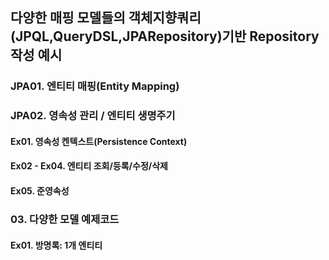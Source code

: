 ## 다양한 매핑 모델들의 객체지향쿼리(JPQL,QueryDSL,JPARepository)기반 Repository 작성 예시

### JPA01. 엔티티 매핑(Entity Mapping)

### JPA02. 영속성 관리 / 엔티티 생명주기
#### Ex01. 영속성 켄텍스트(Persistence Context)
#### Ex02 - Ex04. 엔티티 조회/등록/수정/삭제 
#### Ex05. 준영속성

### 03. 다양한 모델 예제코드
#### Ex01. 방명록: 1개 엔티티



 
  